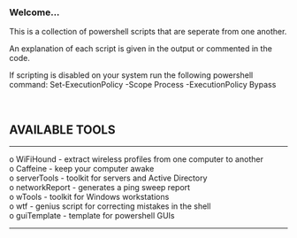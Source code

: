 ### Welcome...

This is a collection of powershell scripts that are seperate from one another.
<br/>

An explanation of each script is given in the output or commented in the code.


If scripting is disabled on your system run the following powershell command:
Set-ExecutionPolicy -Scope Process -ExecutionPolicy Bypass

<br/>

## AVAILABLE TOOLS
__________________________________________

                                        
o    WiFiHound -  extract wireless profiles from one computer to another                         
o    Caffeine -  keep your computer awake                        
o    serverTools -  toolkit for servers and Active Directory                              
o    networkReport -  generates a ping sweep report                                                   
o    wTools -  toolkit for Windows workstations                                                          
o    wtf -  genius script for correcting mistakes in the shell  
o    guiTemplate -  template for powershell GUIs
                                    
_________________________________________



